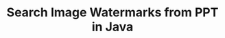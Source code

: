 ---
############################# Static ############################
layout: "autogen"
draft: false
path: "watermark/java/search/image/ppt/"
otherformats: PDF WORD EXCEL IMAGE VISIO DOC DOT DOCX DOCM DOTX DOTM RTF TXT XLSX XLSM XLTM XLT XLTX XLS XLSB XLAM SXC PPTX PPTM PPSX PPSM POTM POT POTX PPS ODT BMP GIF JPEG JP2 PNG TIFF WEBP VSD VDX VSDX VSTX VSX VSSX VSDM VSSM VSTM VTX VDW VSS VST

############################# Head ############################
head_title: "Search Image Watermarks from PPT in Java"
head_description: "Java library to search image watermarks from PPT document using smart search features within Java & J2SE applications using GroupDocs.Watermark APIs for Java."

############################# Header ############################
title: "Search Image Watermarks from PPT in Java"
description: "Use smart search to find all possible image watermarks from PPT file from within Java & J2SE applications. Define search criteria to find all matching image watermarks from the whole or specific pages of the source document."

############################# SubMenu ############################
submenu:
    enable: true

############################# About ############################
about:
    enable: true
    title: "GroupDocs.Watermark for Java API"
    content: |
        GroupDocs.Watermark for Java is a complete watermarks management solution for Java applications. Developers can quickly perform watermarks manipulation operations like; add, edit, search and delete different types of watermarks from within documents of all popular file formats. It supports working with text and image watermarks in a variety of documents including PDF, Microsoft Word, Excel, PowerPoint, Visio, Email and image formats.
        
        GroupDocs.Watermark APIs are well supported on all major operating systems and Java versions including J2SE 7.0 (1.7), J2SE 8.0 (1.8) and Java 10.

############################# Steps ############################
steps:
    enable: true
    title_left: "Search Watermarks from PPT in Java"
    content_left: |
        [GroupDocs.Watermark](https://products.groupdocs.com/watermark/java/) makes it easy for Java developers to intelligently search image watermarks from within their documents by implementing a few easy steps.

        *   Instantiate **Watermarker** with input PPT document.
        *   Initialize **ImageSearchCriteria** to perform watermark search.
        *   Set maximum allowed difference between images.
        *   Display the possible matching watermarks.
        
    title_right: "System Requirements"
    content_right: |
        Before executing the code example below, please make sure that you have the following prerequisites installled on your system.

        *   Operating Systems: Microsoft Windows, Linux, MacOS
        *   Development Environments: NetBeans, IntelliJ IDEA, Eclipse
        *   Frameworks: Java 7 (1.7) and above
        *   Download the latest version of GroupDocs.Watermark for Java from [Maven](https://repository.groupdocs.com/webapp/#/artifacts/browse/tree/General/repo/com/groupdocs/groupdocs-watermark)
        
    code: |
        ```cs
        // search possible IMAGE watermarks in PPT document using Java.
        // Instantiate Watermarker with input PPT document
        Watermarker watermarker = new Watermarker(input.ppt);
        
        // Initialize ImageSearchCriteria to start watermark search
        ImageSearchCriteria imageSearchCriteria = new ImageDctHashSearchCriteria(watermark.jpeg);

        // Set maximum allowed difference between sample image and the possible watermark
        imageSearchCriteria.setMaxDifference(0.9);
        PossibleWatermarkCollection possibleWatermarks = watermarker.search(imageSearchCriteria);
        System.out.println("Found " + possibleWatermarks.getCount() + " possible watermark(s).");

        watermarker.close();        
        ```        

demos:
    enable: true
        

about_formats:
    enable: true


more_formats:
    enable: true


back_to_top:
    enable: true
---